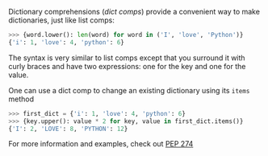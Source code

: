 Dictionary comprehensions (*dict comps*) provide a convenient way to make dictionaries, just like list comps:
```py
>>> {word.lower(): len(word) for word in ('I', 'love', 'Python')}
{'i': 1, 'love': 4, 'python': 6}
```
The syntax is very similar to list comps except that you surround it with curly braces and have two expressions: one for the key and one for the value.

One can use a dict comp to change an existing dictionary using its `items` method
```py
>>> first_dict = {'i': 1, 'love': 4, 'python': 6}
>>> {key.upper(): value * 2 for key, value in first_dict.items()}
{'I': 2, 'LOVE': 8, 'PYTHON': 12}
```
For more information and examples, check out [PEP 274](https://www.python.org/dev/peps/pep-0274/)
